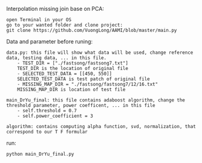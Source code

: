 Interpolation missing join base on PCA:

	open Terminal in your OS
	go to your wanted folder and clone project:
	git clone https://github.com/VuongLong/AAMI/blob/master/main.py

Data and parameter before runing:
	
	data.py: this file will show what data will be used, change reference data, testing data, ... in this file.
		- TEST_DIR = ["./fastsong/fastsong7.txt"] 
		TEST_DIR is the location of original file
		- SELECTED_TEST_DATA = [[450, 550]]
		SELECTED_TEST_DATA is test patch of original file
		- MISSING_MAP_DIR = "./fastsong/fastsong7/12/16.txt"
		MISSING_MAP_DIR is location of test file
	
	main_DrYu_final: this file contains adaboost algorithm, change the threshold parameter, power coefficent, ... in this file
		- self.threshold = 0.7
		- self.power_coefficient = 3
	
	algorithm: contains computing alpha function, svd, normalization, that correspond to our T F formular

run:

	python main_DrYu_final.py
